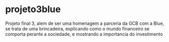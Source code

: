 # projeto3blue

Projeto final 3, alem de ser uma homenagem a parceria da GCB com a Blue, se trata de uma brincadeira, explicando como o mundo financeiro se comporta perante a sociedade, e mostrando a importancia do investimento
